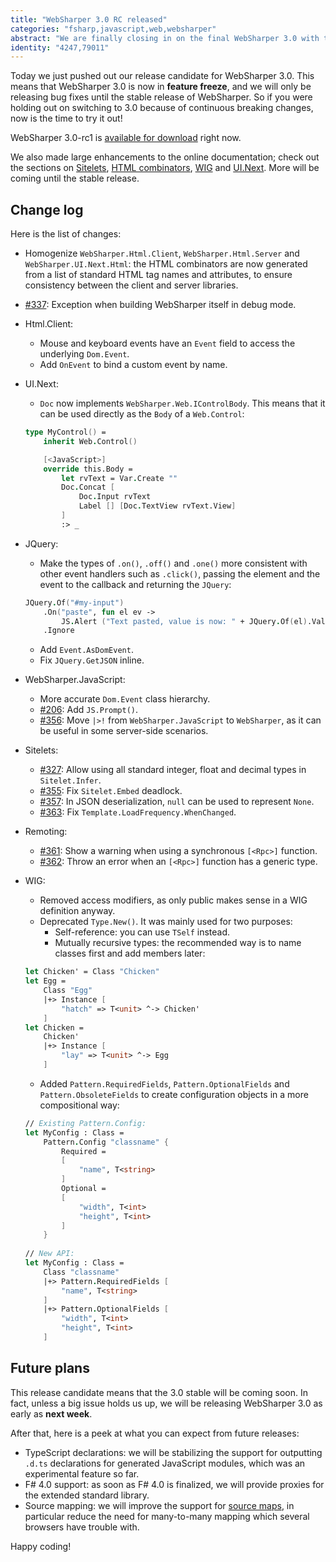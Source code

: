 ```yaml
---
title: "WebSharper 3.0 RC released"
categories: "fsharp,javascript,web,websharper"
abstract: "We are finally closing in on the final WebSharper 3.0 with this release candidate."
identity: "4247,79011"
---
```

Today we just pushed out our release candidate for WebSharper 3.0. This means that WebSharper 3.0 is now in **feature freeze**, and we will only be releasing bug fixes until the stable release of WebSharper. So if you were holding out on switching to 3.0 because of continuous breaking changes, now is the time to try it out!

WebSharper 3.0-rc1 is [available for download](//websharper.com/downloads) right now.

We also made large enhancements to the online documentation; check out the sections on [Sitelets](//websharper.com/docs/sitelets), [HTML combinators](//websharper.com/docs/html-combinators), [WIG](//websharper.com/docs/wig) and [UI.Next](//websharper.com/docs/ui.next). More will be coming until the stable release.

## Change log

Here is the list of changes:

* Homogenize `WebSharper.Html.Client`, `WebSharper.Html.Server` and `WebSharper.UI.Next.Html`: the HTML combinators are now generated from a list of standard HTML tag names and attributes, to ensure consistency between the client and server libraries.

* [#337](https://github.com/intellifactory/websharper/issues/337): Exception when building WebSharper itself in debug mode.

* Html.Client:
    * Mouse and keyboard events have an `Event` field to access the underlying `Dom.Event`.
    * Add `OnEvent` to bind a custom event by name.

* UI.Next:
    * `Doc` now implements `WebSharper.Web.IControlBody`. This means that it can be used directly as the `Body` of a `Web.Control`:

    ```fsharp
    type MyControl() =
        inherit Web.Control()

        [<JavaScript>]
        override this.Body =
            let rvText = Var.Create ""
            Doc.Concat [
                Doc.Input rvText
                Label [] [Doc.TextView rvText.View]
            ]
            :> _
    ```

* JQuery:
    * Make the types of `.on()`, `.off()` and `.one()` more consistent with other event handlers such as `.click()`, passing the element and the event to the callback and returning the `JQuery`:
    
    ```fsharp
    JQuery.Of("#my-input")
        .On("paste", fun el ev ->
            JS.Alert ("Text pasted, value is now: " + JQuery.Of(el).Val()))
        .Ignore
    ```

    * Add `Event.AsDomEvent`.
    * Fix `JQuery.GetJSON` inline.

* WebSharper.JavaScript:
    * More accurate `Dom.Event` class hierarchy.
    * [#206](https://github.com/intellifactory/websharper/issues/206): Add `JS.Prompt()`.
    * [#356](https://github.com/intellifactory/websharper/issues/356): Move `|>!` from `WebSharper.JavaScript` to `WebSharper`, as it can be useful in some server-side scenarios.

* Sitelets:
    * [#327](https://github.com/intellifactory/websharper/issues/327): Allow using all standard integer, float and decimal types in `Sitelet.Infer`.
    * [#355](https://github.com/intellifactory/websharper/issues/355): Fix `Sitelet.Embed` deadlock.
    * [#357](https://github.com/intellifactory/websharper/issues/357): In JSON deserialization, `null` can be used to represent `None`.
    * [#363](https://github.com/intellifactory/websharper/issues/363): Fix `Template.LoadFrequency.WhenChanged`.

* Remoting:
    * [#361](https://github.com/intellifactory/websharper/issues/361): Show a warning when using a synchronous `[<Rpc>]` function.
    * [#362](https://github.com/intellifactory/websharper/issues/362): Throw an error when an `[<Rpc>]` function has a generic type.

* WIG:
    * Removed access modifiers, as only public makes sense in a WIG definition anyway.
    * Deprecated `Type.New()`. It was mainly used for two purposes:
        * Self-reference: you can use `TSelf` instead.
        * Mutually recursive types: the recommended way is to name classes first and add members later:

    ```fsharp
    let Chicken' = Class "Chicken"
    let Egg =
        Class "Egg"
        |+> Instance [
            "hatch" => T<unit> ^-> Chicken'
        ]
    let Chicken =
        Chicken'
        |+> Instance [
            "lay" => T<unit> ^-> Egg
        ]
    ```

    * Added `Pattern.RequiredFields`, `Pattern.OptionalFields` and `Pattern.ObsoleteFields` to create configuration objects in a more compositional way:

    ```fsharp
    // Existing Pattern.Config:
    let MyConfig : Class =		     
        Pattern.Config "classname" {
            Required =        
            [		
                "name", T<string>	
            ]
            Optional = 
            [		
                "width", T<int>	
                "height", T<int>	
            ]
        }
        
    // New API:
    let MyConfig : Class =
        Class "classname"
        |+> Pattern.RequiredFields [
            "name", T<string>
        ]
        |+> Pattern.OptionalFields [
            "width", T<int>
            "height", T<int>
        ]
    ```

## Future plans

This release candidate means that the 3.0 stable will be coming soon. In fact, unless a big issue holds us up, we will be releasing WebSharper 3.0 as early as **next week**.

After that, here is a peek at what you can expect from future releases:

* TypeScript declarations: we will be stabilizing the support for outputting `.d.ts` declarations for generated JavaScript modules, which was an experimental feature so far.
* F# 4.0 support: as soon as F# 4.0 is finalized, we will provide proxies for the extended standard library.
* Source mapping: we will improve the support for [source maps](//user/jankoa/20141216-websharper-3-0-3-alpha-released.md), in particular reduce the need for many-to-many mapping which several browsers have trouble with.

Happy coding!
